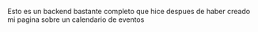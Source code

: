 Esto es un backend bastante completo que hice despues de haber
creado mi pagina sobre un calendario de eventos